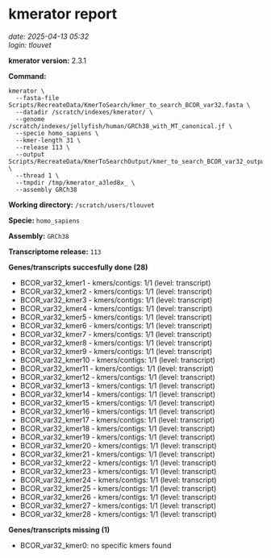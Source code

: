 # kmerator report
*date: 2025-04-13 05:32*  
*login: tlouvet*

**kmerator version:** 2.3.1

**Command:**

```
kmerator \
  --fasta-file Scripts/RecreateData/KmerToSearch/kmer_to_search_BCOR_var32.fasta \
  --datadir /scratch/indexes/kmerator/ \
  --genome /scratch/indexes/jellyfish/human/GRCh38_with_MT_canonical.jf \
  --specie homo_sapiens \
  --kmer-length 31 \
  --release 113 \
  --output Scripts/RecreateData/KmerToSearchOutput/kmer_to_search_BCOR_var32_output \
  --thread 1 \
  --tmpdir /tmp/kmerator_a3led8x_ \
  --assembly GRCh38
```

**Working directory:** `/scratch/users/tlouvet`

**Specie:** `homo_sapiens`

**Assembly:** `GRCh38`

**Transcriptome release:** `113`

**Genes/transcripts succesfully done (28)**

- BCOR_var32_kmer1 - kmers/contigs: 1/1 (level: transcript)
- BCOR_var32_kmer2 - kmers/contigs: 1/1 (level: transcript)
- BCOR_var32_kmer3 - kmers/contigs: 1/1 (level: transcript)
- BCOR_var32_kmer4 - kmers/contigs: 1/1 (level: transcript)
- BCOR_var32_kmer5 - kmers/contigs: 1/1 (level: transcript)
- BCOR_var32_kmer6 - kmers/contigs: 1/1 (level: transcript)
- BCOR_var32_kmer7 - kmers/contigs: 1/1 (level: transcript)
- BCOR_var32_kmer8 - kmers/contigs: 1/1 (level: transcript)
- BCOR_var32_kmer9 - kmers/contigs: 1/1 (level: transcript)
- BCOR_var32_kmer10 - kmers/contigs: 1/1 (level: transcript)
- BCOR_var32_kmer11 - kmers/contigs: 1/1 (level: transcript)
- BCOR_var32_kmer12 - kmers/contigs: 1/1 (level: transcript)
- BCOR_var32_kmer13 - kmers/contigs: 1/1 (level: transcript)
- BCOR_var32_kmer14 - kmers/contigs: 1/1 (level: transcript)
- BCOR_var32_kmer15 - kmers/contigs: 1/1 (level: transcript)
- BCOR_var32_kmer16 - kmers/contigs: 1/1 (level: transcript)
- BCOR_var32_kmer17 - kmers/contigs: 1/1 (level: transcript)
- BCOR_var32_kmer18 - kmers/contigs: 1/1 (level: transcript)
- BCOR_var32_kmer19 - kmers/contigs: 1/1 (level: transcript)
- BCOR_var32_kmer20 - kmers/contigs: 1/1 (level: transcript)
- BCOR_var32_kmer21 - kmers/contigs: 1/1 (level: transcript)
- BCOR_var32_kmer22 - kmers/contigs: 1/1 (level: transcript)
- BCOR_var32_kmer23 - kmers/contigs: 1/1 (level: transcript)
- BCOR_var32_kmer24 - kmers/contigs: 1/1 (level: transcript)
- BCOR_var32_kmer25 - kmers/contigs: 1/1 (level: transcript)
- BCOR_var32_kmer26 - kmers/contigs: 1/1 (level: transcript)
- BCOR_var32_kmer27 - kmers/contigs: 1/1 (level: transcript)
- BCOR_var32_kmer28 - kmers/contigs: 1/1 (level: transcript)


**Genes/transcripts missing (1)**

- BCOR_var32_kmer0: no specific kmers found
